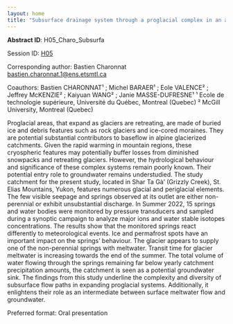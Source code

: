 ```yaml
---
layout: home
title: "Subsurface drainage system through a proglacial complex in an alpine catchment, Shar Ta Gà’, Yukon"
---
```



**Abstract ID**: H05_Charo_Subsurfa

Session ID: [H05](.)

Corresponding author: Bastien Charonnat <a href="mailto:bastien.charonnat.1@ens.etsmtl.ca">bastien.charonnat.1@ens.etsmtl.ca</a>

Coauthors: Bastien CHARONNAT¹ ; Michel BARAER¹ ; Eole VALENCE² ; Jeffrey McKENZIE² ; Kaiyuan WANG² ; Janie MASSE-DUFRESNE¹
 ¹ Ecole de technologie supérieure, Université du Québec, Montreal (Quebec)
 ² McGill University, Montreal (Quebec) 

Proglacial areas, that expand as glaciers are retreating, are made of buried ice and debris features such as rock glaciers and ice-cored moraines. They are potential substantial contributors to baseflow in alpine glacierized catchments. Given the rapid warming in mountain regions, these cryospheric features may potentially buffer losses from diminished snowpacks and retreating glaciers. However, the hydrological behaviour and significance of these complex systems remain poorly known. Their potential entry role to groundwater remains understudied.
 The study catchment for the present study, located in Shar Ta Gà’ (Grizzly Creek), St. Elias Mountains, Yukon, features numerous glacial and periglacial elements. The few visible seepage and springs observed at its outlet are either non-perennial or exhibit unsubstantial discharge. In Summer 2022, 15 springs and water bodies were monitored by pressure transducers and sampled during a synoptic campaign to analyze major ions and water stable isotopes concentrations. 
 The results show that the monitored springs react differently to meteorological events. Ice and permafrost spots have an important impact on the springs’ behaviour. The glacier appears to supply one of the non-perennial springs with meltwater. Transit time for glacier meltwater is increasing towards the end of the summer. The total volume of water flowing through the springs remaining far below yearly catchment precipitation amounts, the catchment is seen as a potential groundwater sink.
 The findings from this study underline the complexity and diversity of subsurface flow paths in expanding proglacial systems. Additionally, it enlightens their role as an intermediate between surface meltwater flow and groundwater.

Preferred format: Oral presentation
